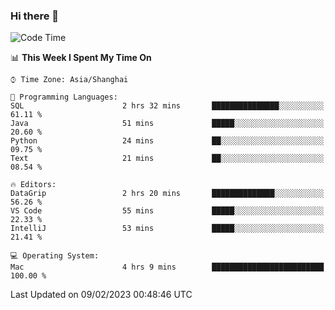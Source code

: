 ### Hi there 👋


<!--START_SECTION:waka-->
![Code Time](http://img.shields.io/badge/Code%20Time-1%2C000%20hrs%2033%20mins-blue)

📊 **This Week I Spent My Time On** 

```text
⌚︎ Time Zone: Asia/Shanghai

💬 Programming Languages: 
SQL                      2 hrs 32 mins       ███████████████░░░░░░░░░░   61.11 % 
Java                     51 mins             █████░░░░░░░░░░░░░░░░░░░░   20.60 % 
Python                   24 mins             ██░░░░░░░░░░░░░░░░░░░░░░░   09.75 % 
Text                     21 mins             ██░░░░░░░░░░░░░░░░░░░░░░░   08.54 % 

🔥 Editors: 
DataGrip                 2 hrs 20 mins       ██████████████░░░░░░░░░░░   56.26 % 
VS Code                  55 mins             █████░░░░░░░░░░░░░░░░░░░░   22.33 % 
IntelliJ                 53 mins             █████░░░░░░░░░░░░░░░░░░░░   21.41 % 

💻 Operating System: 
Mac                      4 hrs 9 mins        █████████████████████████   100.00 % 

```


 Last Updated on 09/02/2023 00:48:46 UTC
<!--END_SECTION:waka-->

<!--
**SillyPasty/SillyPasty** is a ✨ _special_ ✨ repository because its `README.md` (this file) appears on your GitHub profile.

Here are some ideas to get you started:

- 🔭 I’m currently working on ...
- 🌱 I’m currently learning ...
- 👯 I’m looking to collaborate on ...
- 🤔 I’m looking for help with ...
- 💬 Ask me about ...
- 📫 How to reach me: ...
- 😄 Pronouns: ...
- ⚡ Fun fact: ...
-->


